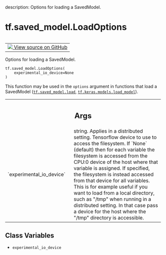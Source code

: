 description: Options for loading a SavedModel.

<div itemscope itemtype="http://developers.google.com/ReferenceObject">
<meta itemprop="name" content="tf.saved_model.LoadOptions" />
<meta itemprop="path" content="Stable" />
<meta itemprop="property" content="__init__"/>
<meta itemprop="property" content="experimental_io_device"/>
</div>

# tf.saved_model.LoadOptions

<!-- Insert buttons and diff -->

<table class="tfo-notebook-buttons tfo-api nocontent" align="left">
<td>
  <a target="_blank" href="https://github.com/tensorflow/tensorflow/blob/r2.4/tensorflow/python/saved_model/load_options.py#L25-L57">
    <img src="https://www.tensorflow.org/images/GitHub-Mark-32px.png" />
    View source on GitHub
  </a>
</td>
</table>



Options for loading a SavedModel.

<pre class="devsite-click-to-copy prettyprint lang-py tfo-signature-link">
<code>tf.saved_model.LoadOptions(
    experimental_io_device=None
)
</code></pre>



<!-- Placeholder for "Used in" -->

This function may be used in the `options` argument in functions that
load a SavedModel (<a href="../../tf/saved_model/load.md"><code>tf.saved_model.load</code></a>, <a href="../../tf/keras/models/load_model.md"><code>tf.keras.models.load_model</code></a>).

<!-- Tabular view -->
 <table class="responsive fixed orange">
<colgroup><col width="214px"><col></colgroup>
<tr><th colspan="2"><h2 class="add-link">Args</h2></th></tr>

<tr>
<td>
`experimental_io_device`
</td>
<td>
string. Applies in a distributed setting.
Tensorflow device to use to access the filesystem. If `None` (default)
then for each variable the filesystem is accessed from the CPU:0 device
of the host where that variable is assigned. If specified, the
filesystem is instead accessed from that device for all variables.
This is for example useful if you want to load from a local directory,
such as "/tmp" when running in a distributed setting. In that case
pass a device for the host where the "/tmp" directory is accessible.
</td>
</tr>
</table>



## Class Variables

* `experimental_io_device` <a id="experimental_io_device"></a>
